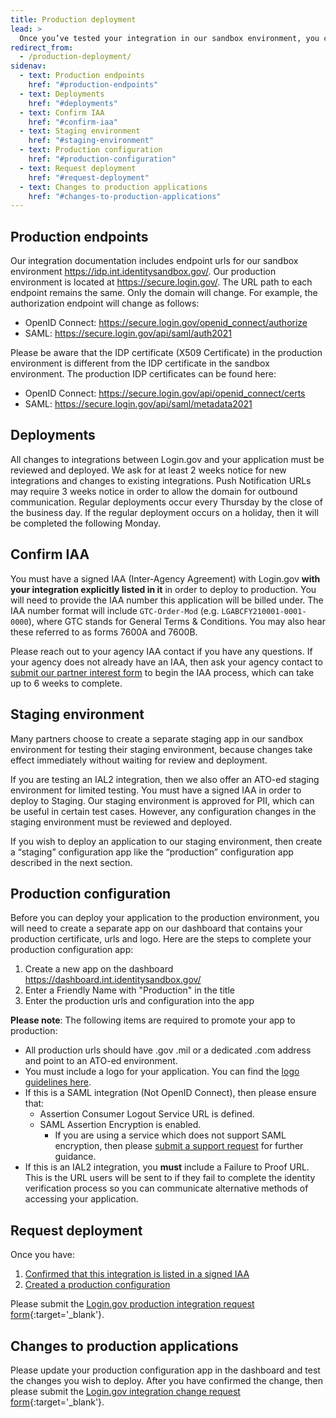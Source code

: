 ```yaml
---
title: Production deployment
lead: >
  Once you’ve tested your integration in our sandbox environment, you can request deployment to the Login.gov production environment.
redirect_from:
  - /production-deployment/
sidenav:
  - text: Production endpoints
    href: "#production-endpoints"
  - text: Deployments
    href: "#deployments"
  - text: Confirm IAA
    href: "#confirm-iaa"
  - text: Staging environment
    href: "#staging-environment"
  - text: Production configuration
    href: "#production-configuration"
  - text: Request deployment
    href: "#request-deployment"
  - text: Changes to production applications
    href: "#changes-to-production-applications"
---
```



## Production endpoints

Our integration documentation includes endpoint urls for our sandbox environment <https://idp.int.identitysandbox.gov/>. Our production environment is located at <https://secure.login.gov/>. The URL path to each endpoint remains the same. Only the domain will change. For example, the authorization endpoint will change as follows:
* OpenID Connect: <https://secure.login.gov/openid_connect/authorize>
* SAML: <https://secure.login.gov/api/saml/auth2021>

Please be aware that the IDP certificate (X509 Certificate) in the production environment is different from the IDP certificate in the sandbox environment. The production IDP certificates can be found here:
* OpenID Connect: <https://secure.login.gov/api/openid_connect/certs>
* SAML: <https://secure.login.gov/api/saml/metadata2021>

## Deployments

All changes to integrations between Login.gov and your application must be reviewed and deployed. We ask for at least 2 weeks notice for new integrations and changes to existing integrations. Push Notification URLs may require 3 weeks notice in order to allow the domain for outbound communication. Regular deployments occur every Thursday by the close of the business day. If the regular deployment occurs on a holiday, then it will be completed the following Monday.

## Confirm IAA

You must have a signed IAA (Inter-Agency Agreement) with Login.gov **with your integration explicitly listed in it** in order to deploy to production. You will need to provide the IAA number this application will be billed under. The IAA number format will include `GTC-Order-Mod` (e.g. `LGABCFY210001-0001-0000`), where GTC stands for General Terms & Conditions. You may also hear these referred to as forms 7600A and 7600B.

Please reach out to your agency IAA contact if you have any questions. If your agency does not already have an IAA, then ask your agency contact to [submit our partner interest form](https://share.hsforms.com/16DIoo--rTU2xbNW1MShkBg3ak9e) to begin the IAA process, which can take up to 6 weeks to complete.

## Staging environment

Many partners choose to create a separate staging app in our sandbox environment for testing their staging environment, because changes take effect immediately without waiting for review and deployment.

If you are testing an IAL2 integration, then we also offer an ATO-ed staging environment for limited testing. You must have a signed IAA in order to deploy to Staging. Our staging environment is approved for PII, which can be useful in certain test cases. However, any configuration changes in the staging environment must be reviewed and deployed.

If you wish to deploy an application to our staging environment, then create a “staging” configuration app like the “production” configuration app described in the next section.

## Production configuration

Before you can deploy your application to the production environment, you will need to create a separate app on our dashboard that contains your production certificate, urls and logo. Here are the steps to complete your production configuration app:
1. Create a new app on the dashboard <https://dashboard.int.identitysandbox.gov/>
2. Enter a Friendly Name with "Production" in the title
3. Enter the production urls and configuration into the app

**Please note**: The following items are required to promote your app to production:

* All production urls should have .gov .mil or a dedicated .com address and point to an ATO-ed environment.
* You must include a logo for your application. You can find the [logo guidelines here](https://developers.login.gov/design-guidelines/#agency-logo-guidelines).
* If this is a SAML integration (Not OpenID Connect), then please ensure that:
  * Assertion Consumer Logout Service URL is defined.
  * SAML Assertion Encryption is enabled.
    * If you are using a service which does not support SAML encryption, then please [submit a support request](https://app.smartsheetgov.com/b/form/da8ead4f8e604d38b968f49cdfcf57e3) for further guidance.
* If this is an IAL2 integration, you **must** include a Failure to Proof URL. This is the URL users will be sent to if they fail to complete the identity verification process so you can communicate alternative methods of accessing your application.

## Request deployment

Once you have:
1. [Confirmed that this integration is listed in a signed IAA](#confirm-iaa)
2. [Created a production configuration](#production-configuration)

Please submit the [Login.gov production integration request form][new_integration_form]{:target='_blank'}.

## Changes to production applications

Please update your production configuration app in the dashboard and test the changes you wish to deploy. After you have confirmed the change, then please submit the [Login.gov integration change request form][integration_change_form]{:target='_blank'}.

[new_integration_form]: https://app.smartsheetgov.com/b/form/68d06187790f4e18a5dd13e932703f7c
[integration_change_form]: https://app.smartsheetgov.com/b/form/c4522426b2654999868663ddf218ab18
